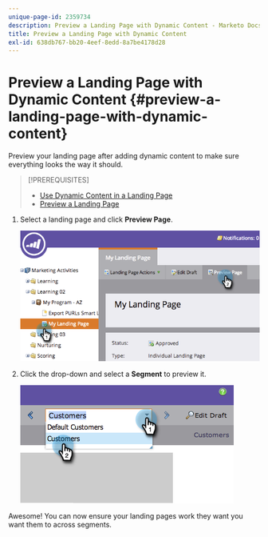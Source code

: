 ```yaml
---
unique-page-id: 2359734
description: Preview a Landing Page with Dynamic Content - Marketo Docs - Product Documentation
title: Preview a Landing Page with Dynamic Content
exl-id: 638db767-bb20-4eef-8edd-8a7be4178d28
---
```

# Preview a Landing Page with Dynamic Content {#preview-a-landing-page-with-dynamic-content}

Preview your landing page after adding dynamic content to make sure everything looks the way it should.

>[!PREREQUISITES]
>
>* [Use Dynamic Content in a Landing Page](/help/marketo/product-docs/demand-generation/landing-pages/personalizing-landing-pages/use-dynamic-content-in-a-landing-page.md)
>* [Preview a Landing Page](/help/marketo/product-docs/demand-generation/landing-pages/landing-page-actions/preview-a-landing-page.md)

1. Select a landing page and click **Preview Page**.

   ![](assets/image2014-9-17-16-3a9-3a55.png)

1. Click the drop-down and select a **Segment** to preview it.

   ![](assets/image2014-9-25-15-3a34-3a40.png)

Awesome! You can now ensure your landing pages work they want you want them to across segments.
